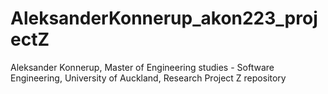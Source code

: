 # AleksanderKonnerup_akon223_projectZ
Aleksander Konnerup, Master of Engineering studies - Software Engineering, University of Auckland, Research Project Z repository
